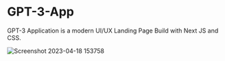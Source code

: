 # GPT-3-App

GPT-3 Application is a modern UI/UX Landing Page Build with Next JS and CSS.

![Screenshot 2023-04-18 153758](https://user-images.githubusercontent.com/131141179/232752451-edd87db1-3e71-4386-9707-2dc4d7376cb1.png)
